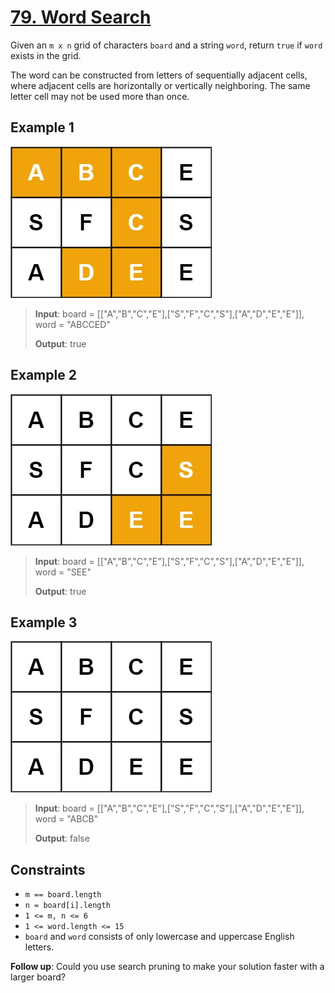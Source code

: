 # [79. Word Search](https://leetcode.com/problems/word-search)

Given an `m x n` grid of characters `board` and a string `word`, return `true` if `word` exists in the grid.

The word can be constructed from letters of sequentially adjacent cells, where adjacent cells are horizontally or vertically neighboring. The same letter cell may not be used more than once.

## Example 1

![ex1](image.png)

> **Input**: board = [["A","B","C","E"],["S","F","C","S"],["A","D","E","E"]], word = "ABCCED"
>
> **Output**: true

## Example 2

![ex2](image-1.png)

> **Input**: board = [["A","B","C","E"],["S","F","C","S"],["A","D","E","E"]], word = "SEE"
>
> **Output**: true

## Example 3

![ex3](image-2.png)

> **Input**: board = [["A","B","C","E"],["S","F","C","S"],["A","D","E","E"]], word = "ABCB"
>
> **Output**: false

## Constraints

- `m == board.length`
- `n = board[i].length`
- `1 <= m, n <= 6`
- `1 <= word.length <= 15`
- `board` and `word` consists of only lowercase and uppercase English letters.

**Follow up**: Could you use search pruning to make your solution faster with a larger board?
